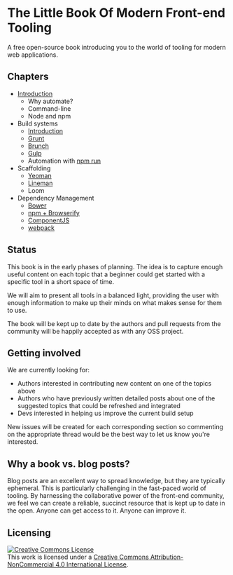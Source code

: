 # The Little Book Of Modern Front-end Tooling

A free open-source book introducing you to the world of tooling for modern web applications.

## Chapters

* [Introduction](https://github.com/tooling/book-of-modern-frontend-tooling/issues/19)
  * Why automate?
  * Command-line
  * Node and npm
* Build systems
  * [Introduction](https://github.com/tooling/book-of-modern-frontend-tooling/issues/19) 
  * [Grunt](https://github.com/tooling/book-of-modern-frontend-tooling/issues/2)
  * [Brunch](https://github.com/tooling/book-of-modern-frontend-tooling/issues/5)
  * [Gulp](https://github.com/tooling/book-of-modern-frontend-tooling/issues/3)
  * Automation with [npm run](https://github.com/tooling/book-of-modern-frontend-tooling/issues/22)
* Scaffolding
  * [Yeoman](https://github.com/tooling/book-of-modern-frontend-tooling/issues/4)
  * [Lineman](https://github.com/tooling/book-of-modern-frontend-tooling/issues/27)
  * Loom
* Dependency Management
  * [Bower](https://github.com/tooling/book-of-modern-frontend-tooling/issues/6)
  * [npm + Browserify](https://github.com/tooling/book-of-modern-frontend-tooling/issues/7)
  * [ComponentJS](https://github.com/tooling/book-of-modern-frontend-tooling/issues/11)
  * [webpack](https://github.com/tooling/book-of-modern-frontend-tooling/issues/20)

## Status

This book is in the early phases of planning. The idea is to capture enough useful content on each topic that a beginner could get started with a specific tool in a short space of time.

We will aim to present all tools in a balanced light, providing the user with enough information to make up their minds on what makes sense for them to use. 

The book will be kept up to date by the authors and pull requests from the community will be happily accepted as with any OSS project.

## Getting involved

We are currently looking for:

* Authors interested in contributing new content on one of the topics above
* Authors who have previously written detailed posts about one of the suggested topics that could be refreshed and integrated
* Devs interested in helping us improve the current build setup 

New issues will be created for each corresponding section so commenting on the appropriate thread would be the best way to let us know you're interested.

## Why a book vs. blog posts?

Blog posts are an excellent way to spread knowledge, but they are typically ephemeral. This is particularly challenging in the fast-paced world of tooling. By harnessing the collaborative power of the front-end community, we feel we can create a reliable, succinct resource that is kept up to date in the open. Anyone can get access to it. Anyone can improve it.


## Licensing

<a rel="license" href="http://creativecommons.org/licenses/by-nc/4.0/"><img alt="Creative Commons License" style="border-width:0" src="http://i.creativecommons.org/l/by-nc/4.0/88x31.png" /></a><br />This work is licensed under a <a rel="license" href="http://creativecommons.org/licenses/by-nc/4.0/">Creative Commons Attribution-NonCommercial 4.0 International License</a>.
